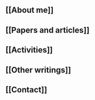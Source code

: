 ## [[About me]]

## [[Papers and articles]]

## [[Activities]]

## [[Other writings]]

## [[Contact]]